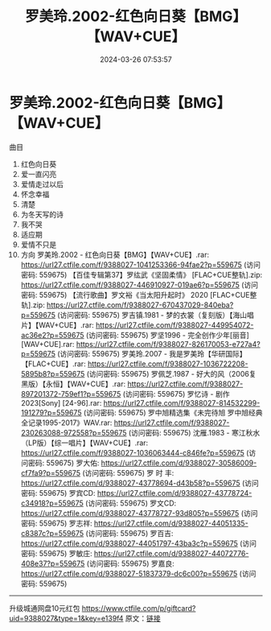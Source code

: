 ﻿---
title: 罗美玲.2002-红色向日葵【BMG】【WAV+CUE】
date: 2024-03-26 07:53:57
categories: WAV车载音乐、镜像
tags: 华语中文
---
# 罗美玲.2002-红色向日葵【BMG】【WAV+CUE】

曲目
01. 红色向日葵
02. 爱一直闪亮
03. 爱情走过以后
04. 怀念幸福
05. 清楚
06. 为冬天写的诗
07. 我不哭
08. 适应期
09. 爱情不只是
10. 方向
罗美玲.2002 - 红色向日葵【BMG】【WAV+CUE】.rar: https://url27.ctfile.com/f/9388027-1041253366-94fae2?p=559675
(访问密码: 559675)
【百佳专辑第37】罗纮武《坚固柔情》 [FLAC+CUE整轨].zip: https://url27.ctfile.com/f/9388027-446910927-019ae6?p=559675
(访问密码: 559675)
【流行歌曲】罗文裕《当太阳升起时》 2020 [FLAC+CUE整轨].zip: https://url27.ctfile.com/f/9388027-670437029-840eba?p=559675
(访问密码: 559675)
罗吉镇.1981 - 梦的衣裳（复刻版）【海山唱片】【WAV+CUE】.rar: https://url27.ctfile.com/f/9388027-449954072-ac36e2?p=559675
(访问密码: 559675)
罗坚1996 - 完全创作少年[丽音][WAV+CUE].rar: https://url27.ctfile.com/f/9388027-826170053-e727a4?p=559675
(访问密码: 559675)
罗美玲.2007 - 我是罗美玲【华研国际】【FLAC+CUE】.rar: https://url27.ctfile.com/f/9388027-1036722208-5895b8?p=559675
(访问密码: 559675)
罗佩芝.1987 - 好大的风（2006复黑版）【永恒】【WAV+CUE】.rar: https://url27.ctfile.com/f/9388027-897201372-759ef1?p=559675
(访问密码: 559675)
罗忆诗 - 剧作 2023[Sony] [24-96].rar: https://url27.ctfile.com/f/9388027-814532299-191279?p=559675
(访问密码: 559675)
罗中旭精选集《未完待旭 罗中旭经典全记录1995-2017》WAV.rar: https://url27.ctfile.com/f/9388027-230263088-972558?p=559675
(访问密码: 559675)
沈雁.1983 - 寒江秋水（LP版）【综一唱片】【WAV+CUE】.rar: https://url27.ctfile.com/f/9388027-1036063444-c846fe?p=559675
(访问密码: 559675)
罗大佑: https://url27.ctfile.com/d/9388027-30586009-cf7fa9?p=559675
(访问密码: 559675)
罗 时 丰: https://url27.ctfile.com/d/9388027-43778694-d43b58?p=559675
(访问密码: 559675)
罗宾CD: https://url27.ctfile.com/d/9388027-43778724-c34918?p=559675
(访问密码: 559675)
罗文CD: https://url27.ctfile.com/d/9388027-43778727-93d805?p=559675
(访问密码: 559675)
罗志祥: https://url27.ctfile.com/d/9388027-44051335-c8387c?p=559675
(访问密码: 559675)
罗百吉: https://url27.ctfile.com/d/9388027-44051797-43ba3c?p=559675
(访问密码: 559675)
罗敏庄: https://url27.ctfile.com/d/9388027-44072776-408e37?p=559675
(访问密码: 559675)
罗嘉良: https://url27.ctfile.com/d/9388027-51837379-dc6c00?p=559675
(访问密码: 559675)
******************************************************************************************
升级城通网盘10元红包 https://www.ctfile.com/p/giftcard?uid=9388027&type=1&key=e139f4
原文：[链接](https://blog.sina.com.cn/s/blog_1647c7e76010314u4.html)